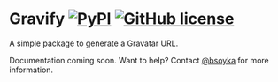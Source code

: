 # Gravify [![PyPI](https://img.shields.io/pypi/v/gravify)](https://pypi.org/project/gravify/) [![GitHub license](https://img.shields.io/github/license/bsoyka/gravify)](https://github.com/bsoyka/gravify/blob/master/LICENSE)
A simple package to generate a Gravatar URL.

Documentation coming soon. Want to help? Contact [@bsoyka](https://github.com/bsoyka) for more information.
